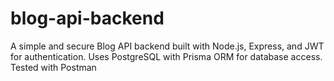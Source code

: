 # blog-api-backend
A simple and secure Blog API backend built with Node.js, Express, and JWT for authentication. Uses PostgreSQL with Prisma ORM for database access. Tested with Postman
